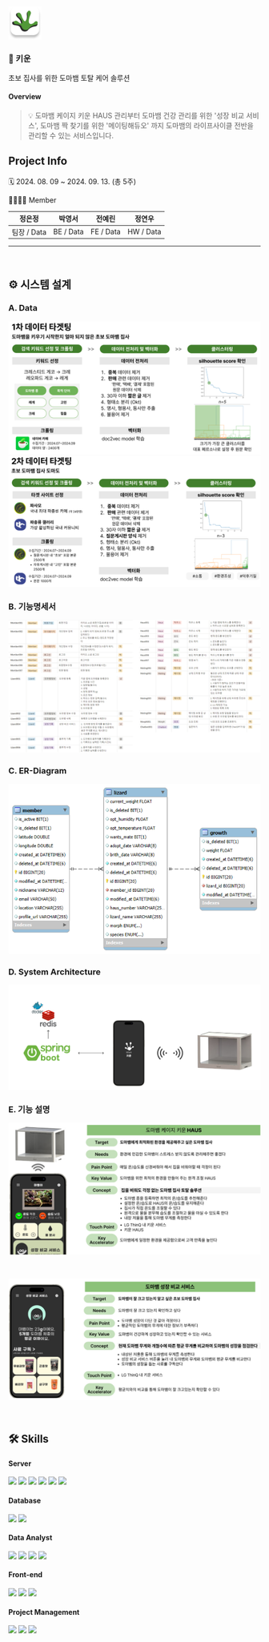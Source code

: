 <img src="src/application.png" width="13%" height="13%" alt="앱 로고">

### 🦎 키운

초보 집사를 위한 도마뱀 토탈 케어 솔루션

#### Overview


> 💡 도마뱀 케이지 키운 HAUS 관리부터 도마뱀 건강 관리를 위한 '성장 비교 서비스', 도마뱀 짝 찾기를 위한 '메이팅해듀오' 까지 도마뱀의 라이프사이클 전반을 관리할 수 있는 서비스입니다.

## Project Info

🗓️ 2024. 08. 09 ~ 2024. 09. 13. (총 5주)

👨‍👩‍👦‍👦 Member


| 정은정| 박영서 | 전예린 | 정연우 | 
| :------------------------------------: | :----------------------------------: | :--------------------------------------: | :----------------------------------: |
|                팀장 / Data                 |                  BE / Data                  |                    FE / Data                    |               HW / Data            | 
---

</br>

## ⚙️ 시스템 설계


### A. Data

![Untitled](/src/data1.png)
![Untitled](/src/data2.png)


### B. 기능명세서

![Untitled](/src/기능명세서.png)

### C. ER-Diagram

![Untitled](/src/erd.png)


### D. System Architecture
![Untitled](/src/Frame%201.png)


### E. 기능 설명


![Untitled](/src/기능정의_하우스.png)

<br>

![Untitled](/src/기능정의서_성장.png)


<br>

## 🛠️ Skills

#### Server

<p>
    <img src="https://img.shields.io/badge/Java-007396?style=flat&logo=Conda-Forge&logoColor=white" />
    <img src="https://img.shields.io/badge/JPA-59666C?style=flat&logo=JPA&logoColor=white"/>
    <img src="https://img.shields.io/badge/springboot-6DB33F?style=flat&logo=springboot&logoColor=white"/>
    <img src="https://img.shields.io/badge/springsecurity-6DB33F?style=flat&logo=springsecurity&logoColor=white"/>
    <img src="https://img.shields.io/badge/JWT-000000?style=flat&logo=jsonwebtokens&logoColor=white"/>
    <img src="https://img.shields.io/badge/gradle-02303A?style=flat&logo=gradle&logoColor=white">
</p>

#### Database

<p>
    <img src="https://img.shields.io/badge/redis-DC382D?style=flat&logo=redis&logoColor=white"/>
    <img src="https://img.shields.io/badge/MariaDB-4479A1?style=flat&logo=mariadb&logoColor=white"/>
</p>

#### Data Analyst

<p>
    <img src="https://img.shields.io/badge/Python-3776AB?style=flat&logo=Python&logoColor=white"/>
    <img src="https://img.shields.io/badge/pandas-150458?style=flat&logo=pandas&logoColor=white"/>
    <img src="https://img.shields.io/badge/Numpy-013243?style=flat&logo=Numpy&logoColor=white"/>
    <img src="https://img.shields.io/badge/Jupyter-F37626?style=flat&logo=Jupyter&logoColor=white"/>

</p>


#### Front-end

<p>
    <img src="https://img.shields.io/badge/JavaScript-F7DF1E?style=flat&logo=JavaScript&logoColor=white"/>
    <img src="https://img.shields.io/badge/HTML5-E34F26?style=flat&logo=HTML5&logoColor=white"/>
    <img src="https://img.shields.io/badge/CSS3-1572B6?style=flat&logo=CSS3&logoColor=white"/>
</p>


#### Project Management

<p>
    <img src="https://img.shields.io/badge/github-181717?style=flat&logo=github&logoColor=white"/>
    <img src="https://img.shields.io/badge/figma-F24E1E?style=flat&logo=figma&logoColor=white"/>
    <img src="https://img.shields.io/badge/notion-000000?style=flat&logo=notion&logoColor=white"/>
</p>
<br/>